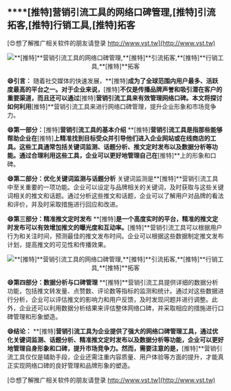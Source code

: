 ## ****[推特]**营销引流工具的网络口碑管理,**[推特]**引流拓客,**[推特]**行销工具,**[推特]**拓客**

[😍想了解推广相关软件的朋友请登录 http://www.vst.tw](http://www.vst.tw)

 <center><img src="https://vst.tw/MP4/tuiguang/png/7.png" alt="**[推特]**营销引流工具的网络口碑管理,**[推特]**引流拓客,**[推特]**行销工具,**[推特]**拓客"></center>

**😄引言：**
随着社交媒体的快速发展，**[推特]**成为了全球范围内用户最多、活跃度最高的平台之一。对于企业来说，**[推特]**不仅是传播品牌声誉和吸引潜在客户的重要渠道，而且还可以通过**[推特]**营销引流工具来有效管理网络口碑。本文将探讨如何利用**[推特]**营销引流工具来进行网络口碑管理，提升企业形象和市场竞争力。

**😄第一部分：**[推特]**营销引流工具的基本介绍**
**[推特]**营销引流工具是指那些能够帮助企业在**[推特]**上精准找到目标受众并引导他们进入企业网站或在线商店的工具。这些工具通常包括关键词监测、话题分析、推文定时发布以及数据分析等功能。通过合理利用这些工具，企业可以更好地管理自己在**[推特]**上的形象和口碑。

**😄第二部分：优化关键词监测与话题分析**
关键词监测是**[推特]**营销引流工具中至关重要的一项功能。企业可以设定与品牌相关的关键词，及时获取与这些关键词相关的推文和话题。通过分析这些推文和话题，企业可以了解用户对品牌的看法和评价，并及时采取措施进行回应和改进。

**😄第三部分：精准推文定时发布**
**[推特]**是一个高度实时的平台，精准的推文定时发布可以有效增加推文的曝光度和互动率。**[推特]**营销引流工具可以根据用户行为和关注时间，预测最佳的推文发布时间。企业可以根据这些数据制定推文发布计划，提高推文的可见性和传播效果。

 <center><img src="https://vst.tw/MP4/tuiguang/png/5.png" alt="**[推特]**营销引流工具的网络口碑管理,**[推特]**引流拓客,**[推特]**行销工具,**[推特]**拓客"></center>

**😄第四部分：数据分析与口碑管理**
**[推特]**营销引流工具提供详细的数据分析功能，包括推文转发量、点赞数、评论数等指标的监测和统计。通过对这些数据进行分析，企业可以评估推文的影响力和用户反馈，及时发现问题并进行调整。此外，企业还可以利用数据分析结果来评估整体网络口碑，并采取相应的措施进行口碑管理和形象塑造。

**😄结论：**
**[推特]**营销引流工具为企业提供了强大的网络口碑管理工具，通过优化关键词监测、话题分析、精准推文定时发布以及数据分析等功能，企业可以更好地管理自身形象和口碑，提升市场竞争力。然而，需要注意的是，**[推特]**营销引流工具仅仅是辅助手段，企业还需注重内容质量、用户体验等方面的提升，才能真正实现网络口碑的良好管理和品牌形象的塑造。

[😍想了解推广相关软件的朋友请登录 http://www.vst.tw](http://www.vst.tw)



